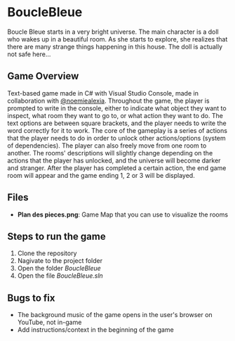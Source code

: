 # BoucleBleue
Boucle Bleue starts in a very bright universe. The main character is a doll who wakes up in a beautiful room. As she starts to explore, she realizes that there are many strange things happening in this house. The doll is actually not safe here...

## Game Overview
Text-based game made in C# with Visual Studio Console, made in collaboration with [@noemiealexia](https://github.com/noemiealexia). Throughout the game, the player is prompted to write in the console, either to indicate what object they want to inspect, what room they want to go to, or what action they want to do. The text options are between square brackets, and the player needs to write the word correctly for it to work. The core of the gameplay is a series of actions that the player needs to do in order to unlock other actions/options (system of dependencies). The player can also freely move from one room to another. The rooms' descriptions will slightly change depending on the actions that the player has unlocked, and the universe will become darker and stranger. After the player has completed a certain action, the end game room will appear and the game ending 1, 2 or 3 will be displayed. 

## Files
* **Plan des pieces.png**: Game Map that you can use to visualize the rooms

## Steps to run the game
1. Clone the repository
2. Nagivate to the project folder
3. Open the folder _BoucleBleue_
4. Open the file _BoucleBleue.sln_

## Bugs to fix
* The background music of the game opens in the user's browser on YouTube, not in-game
* Add instructions/context in the beginning of the game


